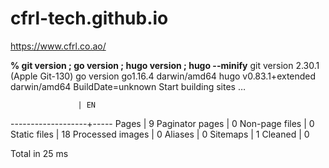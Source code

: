 # cfrl-tech.github.io

https://www.cfrl.co.ao/

**% git version ; go version ; hugo version ; hugo --minify**
git version 2.30.1 (Apple Git-130)
go version go1.16.4 darwin/amd64
hugo v0.83.1+extended darwin/amd64 BuildDate=unknown
Start building sites …

                   | EN
-------------------+-----
  Pages            |  9
  Paginator pages  |  0
  Non-page files   |  0
  Static files     | 18
  Processed images |  0
  Aliases          |  0
  Sitemaps         |  1
  Cleaned          |  0

Total in 25 ms
